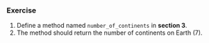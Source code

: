 ### Exercise

1. Define a method named `number_of_continents` in **section 3**.
2. The method should return the number of continents on Earth (7).
